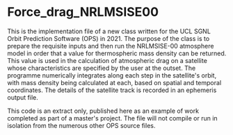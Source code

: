 # Force_drag_NRLMSISE00

This is the implementation file of a new class written for the UCL SGNL Orbit Prediction Software (OPS) in 2021. The purpose of the class is to prepare the requisite inputs and then run the NRLMSISE-00 atmosphere model in order that a value for thermospheric mass density can be returned. This value is used in the calculation of atmospheric drag on a satellite whose characteristics are specified by the user at the outset. The programme numerically integrates along each step in the satellite's orbit, with mass density being calculated at each, based on spatial and temporal coordinates. The details of the satellite track is recorded in an ephemeris output file.

This code is an extract only, published here as an example of work completed as part of a master's project. The file will not compile or run in isolation from the numerous other OPS source files. 
